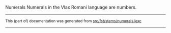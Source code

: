 Numerals
Numerals in the Vlax Romani language are numbers.

* * *

<small>This (part of) documentation was generated from [src/fst/stems/numerals.lexc](https://github.com/giellalt/lang-rmy/blob/main/src/fst/stems/numerals.lexc)</small>

---

